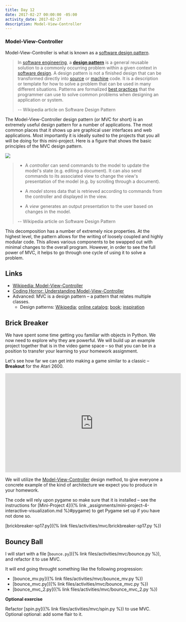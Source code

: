 ```yaml
---
title: Day 12
date: 2017-02-27 00:00:00 -05:00
activity_date: 2017-02-27
description: Model-View-Controller
---
```


### Model-View-Controller

Model-View-Controller is what is known as a [software design
pattern](https://en.wikipedia.org/wiki/Software_design_pattern).

> In [software engineering](https://en.wikipedia.org/wiki/Software_engineering), a **[design
pattern](https://en.wikipedia.org/wiki/Design_pattern "Design pattern")**  is
a general reusable solution to a commonly occurring problem within a given
context in [software design](https://en.wikipedia.org/wiki/Software_design). A design pattern is not a finished design that can be
transformed directly into [source](https://en.wikipedia.org/wiki/Source_code) or [machine](https://en.wikipedia.org/wiki/Machine_code) code. It is a description or template for how to solve a
problem that can be used in many different situations. Patterns are formalized
[best practices](https://en.wikipedia.org/wiki/Best_practice)
that the programmer can use to solve common problems when designing an
application or system.
>
> \-- Wikipedia article on Software Design Pattern

The Model-View-Controller design pattern (or MVC for short) is an extremely
useful design pattern for a number of applications. The most common places
that it shows up are graphical user interfaces and web applications. Most
importantly it is ideally suited to the projects that you all will be doing
for this mini-project. Here is a figure that shows the basic principles of the
MVC design pattern.

[![](https://upload.wikimedia.org/wikipedia/commons/thumb/a/a0/MVC-Process.svg/500px-MVC-Process.svg.png)](https://upload.wikimedia.org/wikipedia/commons/thumb/a/a0/MVC-Process.svg/500px-MVC-Process.svg.png)

> * A _controller_ can send commands to the model to update the model's state
(e.g. editing a document). It can also send commands to its associated view to
change the view's presentation of the model (e.g. by scrolling through a
document).
>
> * A _model_ stores data that is retrieved according to commands from the
controller and displayed in the view.
>
> * A _view_ generates an output presentation to the user based on changes in
the model.
>
> \-- Wikipedia article on Software Design Pattern

This decomposition has a number of extremely nice properties. At the highest
level, the pattern allows for the writing of loosely coupled and highly
modular code. This allows various components to be swapped out with minimal
changes to the overall program. However, in order to see the full power of
MVC, it helps to go through one cycle of using it to solve a problem.

## Links

* [Wikipedia: Model-View-Controller](https://en.wikipedia.org/wiki/Model–view–controller)
* [Coding Horror: Understanding Model-View-Controller](https://blog.codinghorror.com/understanding-model-view-controller/)
* Advanced: MVC is a design pattern – a pattern that relates multiple classes.
    * Design patterns: [Wikipedia](http://www.oodesign.com/); [online catalog](http://www.oodesign.com/); [book](https://en.wikipedia.org/wiki/Design_Patterns); [inspiration](https://en.wikipedia.org/wiki/Pattern_(architecture))

## Brick Breaker

We have spent some time getting you familiar with objects in Python. We now need to explore why they are powerful. We will build up an example project together that is in the video game space – so that you can be in a position to transfer your learning to your homework assignment.

Let's see how far we can get into making a game similar to a classic – **Breakout** for the Atari 2600.

<iframe width="560" height="315" src="https://www.youtube.com/embed/JRAPnuwnpRs" frameborder="0" allowfullscreen></iframe>

We will utilize the [Model-View-Controller](http://en.wikipedia.org/wiki/Model–view–controller) design method, to give everyone a concrete example of the kind of architecture we expect you to produce in your homework.

The code will rely upon pygame so make sure that it is installed – see the instructions for [Mini-Project 4]({% link _assignments/mini-project-4-interactive-visualization.md %}#pygame) to get Pygame set up if you have not done so.

[brickbreaker-sp17.py]({% link files/activities/mvc/brickbreaker-sp17.py %})

## Bouncy Ball

I will start with a file [`bounce.py`]({% link files/activities/mvc/bounce.py %}), and refactor it to use MVC.

It will end going throught something like the following progression:

* [bounce_mv.py]({% link files/activities/mvc/bounce_mv.py %})
* [bounce_mvc.py]({% link files/activities/mvc/bounce_mvc.py %})
* [bounce_mvc_2.py]({% link files/activities/mvc/bounce_mvc_2.py %})

**Optional exercise**

Refactor [spin.py]({% link files/activities/mvc/spin.py %}) to use MVC.
Optional optional: add some flair to it.
